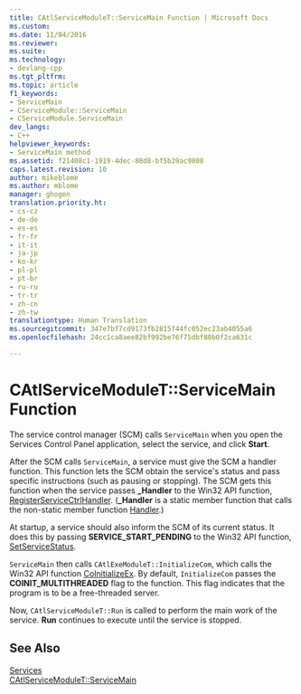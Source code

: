 ```yaml
---
title: CAtlServiceModuleT::ServiceMain Function | Microsoft Docs
ms.custom: 
ms.date: 11/04/2016
ms.reviewer: 
ms.suite: 
ms.technology:
- devlang-cpp
ms.tgt_pltfrm: 
ms.topic: article
f1_keywords:
- ServiceMain
- CServiceModule::ServiceMain
- CServiceModule.ServiceMain
dev_langs:
- C++
helpviewer_keywords:
- ServiceMain method
ms.assetid: f21408c1-1919-4dec-88d8-bf5b39ac9808
caps.latest.revision: 10
author: mikeblome
ms.author: mblome
manager: ghogen
translation.priority.ht:
- cs-cz
- de-de
- es-es
- fr-fr
- it-it
- ja-jp
- ko-kr
- pl-pl
- pt-br
- ru-ru
- tr-tr
- zh-cn
- zh-tw
translationtype: Human Translation
ms.sourcegitcommit: 347e7bf7cd9173fb2815f44fc052ec23ab4055a6
ms.openlocfilehash: 24cc1ca8aee82bf992be76f75dbf80b0f2ca631c

---
```

# CAtlServiceModuleT::ServiceMain Function
The service control manager (SCM) calls `ServiceMain` when you open the Services Control Panel application, select the service, and click **Start**.  
  
 After the SCM calls `ServiceMain`, a service must give the SCM a handler function. This function lets the SCM obtain the service's status and pass specific instructions (such as pausing or stopping). The SCM gets this function when the service passes **_Handler** to the Win32 API function, [RegisterServiceCtrlHandler](http://msdn.microsoft.com/library/windows/desktop/ms685054). (**_Handler** is a static member function that calls the non-static member function [Handler](../atl/reference/catlservicemodulet-class.md#catlservicemodulet__handler).)  
  
 At startup, a service should also inform the SCM of its current status. It does this by passing **SERVICE_START_PENDING** to the Win32 API function, [SetServiceStatus](http://msdn.microsoft.com/library/windows/desktop/ms686241).  
  
 `ServiceMain` then calls `CAtlExeModuleT::InitializeCom`, which calls the Win32 API function [CoInitializeEx](http://msdn.microsoft.com/library/windows/desktop/ms695279). By default, `InitializeCom` passes the **COINIT_MULTITHREADED** flag to the function. This flag indicates that the program is to be a free-threaded server.  
  
 Now, `CAtlServiceModuleT::Run` is called to perform the main work of the service. **Run** continues to execute until the service is stopped.  
  
## See Also  
 [Services](../atl/atl-services.md)   
 [CAtlServiceModuleT::ServiceMain](../atl/reference/catlservicemodulet-class.md#catlservicemodulet__servicemain)




<!--HONumber=Jan17_HO1-->


